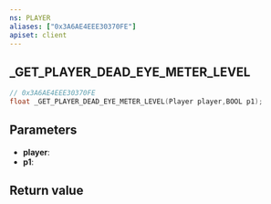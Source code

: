```yaml
---
ns: PLAYER
aliases: ["0x3A6AE4EEE30370FE"]
apiset: client
---
```

## _GET_PLAYER_DEAD_EYE_METER_LEVEL

```c
// 0x3A6AE4EEE30370FE
float _GET_PLAYER_DEAD_EYE_METER_LEVEL(Player player,BOOL p1);
```


## Parameters
* **player**:
* **p1**:

## Return value

